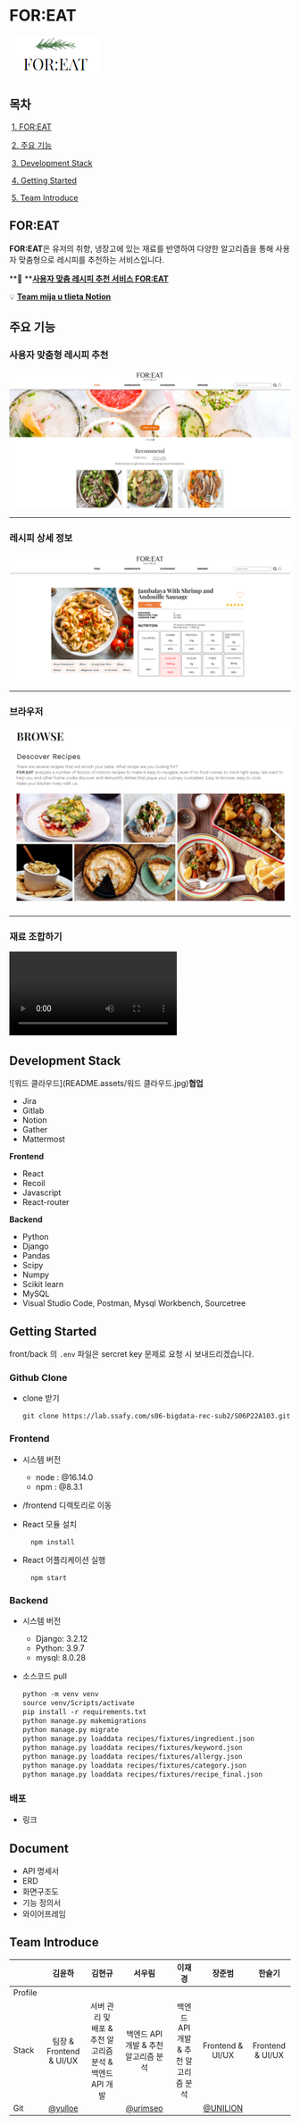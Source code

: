 # FOR:EAT

![logo](README.assets/logo.png)

## 목차

​	[1. FOR:EAT](#for:eat)

​	[2. 주요 기능](#주요-기능)

​	[3. Development Stack](#development-stack)

​	[4. Getting Started](#getting-started)

​	[5. Team Introduce](#team-introduce)



## FOR:EAT

**FOR:EAT**은 유저의 취향, 냉장고에 있는 재료를 반영하여 다양한 알고리즘을 통해 사용자 맞춤형으로 레시피를 추천하는 서비스입니다. 

**🍴 **[**사용자 맞춤 레시피 추천 서비스 FOR:EAT**](https://j6a103.p.ssafy.io/)

💡 [**Team mija u tlieta Notion**](https://www.notion.so/93cfd85697c44cf6bfb98542b17ed1e8)



## 주요 기능

### 사용자 맞춤형 레시피 추천

![feed](README.assets/feed.PNG)



<hr/>

### 레시피 상세 정보

![detail](README.assets/detail.PNG)

<hr/>

### 브라우저

![browse](README.assets/browse.PNG)

<hr/>

### 재료 조합하기

<video src="README.assets/bandicam 2022-04-05 16-31-52-554.mp4"></video>





## Development Stack

![워드 클라우드](README.assets/워드 클라우드.jpg)**협업**
- Jira
- Gitlab
- Notion
- Gather
- Mattermost

**Frontend**

- React
- Recoil
- Javascript
- React-router

**Backend**

- Python
- Django
- Pandas
- Scipy
- Numpy
- Scikit learn
- MySQL
- Visual Studio Code, Postman, Mysql Workbench, Sourcetree





## Getting Started

front/back 의 `.env` 파일은 sercret key 문제로 요청 시 보내드리겠습니다.

### **Github Clone**

- clone 받기

  ```
  git clone https://lab.ssafy.com/s06-bigdata-rec-sub2/S06P22A103.git
  ```

### **Frontend**

- 시스템 버전
    - node : @16.14.0
    - npm : @8.3.1
- /frontend 디렉토리로 이동
- React 모듈 설치
  
    ```
      npm install
    ```
    
- React 어플리케이션 실행
  
    ```
      npm start
    ```
    

### **Backend**

- 시스템 버전
    - Django: 3.2.12
    - Python: 3.9.7
    - mysql: 8.0.28
- 소스코드 pull
  
    ```
    python -m venv venv
    source venv/Scripts/activate
    pip install -r requirements.txt
    python manage.py makemigrations
    python manage.py migrate
    python manage.py loaddata recipes/fixtures/ingredient.json
    python manage.py loaddata recipes/fixtures/keyword.json
    python manage.py loaddata recipes/fixtures/allergy.json
    python manage.py loaddata recipes/fixtures/category.json
    python manage.py loaddata recipes/fixtures/recipe_final.json
    ```
    

### 배포

- 링크



## Document

- API 명세서
- ERD
- 화면구조도
- 기능 정의서
- 와이어프레임



## Team Introduce

|         |                김윤하                |                          김현규                          |                 서우림                 |                이재경                |                 장준범                  |      한슬기      |
| ------- | :----------------------------------: | :------------------------------------------------------: | :------------------------------------: | :----------------------------------: | :-------------------------------------: | :--------------: |
| Profile |                                      |                                                          |                                        |                                      |                                         |                  |
| Stack   |       팀장 & Frontend & UI/UX        | 서버 관리 및 배포 & 추천 알고리즘 분석 & 백엔드 API 개발 |  백엔드 API 개발 & 추천 알고리즘 분석  | 백엔드 API 개발 & 추천 알고리즘 분석 |            Frontend & UI/UX             | Frontend & UI/UX |
| Git     | [@yulloe](https://github.com/yulloe) |                                                          | [@urimseo](https://github.com/urimseo) |                                      | [@UNILION](https://github.com/UNILION/) |                  |

